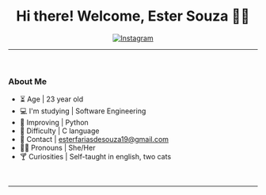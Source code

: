 <h1  align="center"> Hi there! Welcome, Ester Souza 🐈‍🍃 </h1>




<div align="center">

[![Instagram](https://img.shields.io/badge/Instagram-E4405F?style=for-the-badge&logo=instagram&logoColor=white)](https://www.instagram.com/estersouza99/)

</div>

<hr>
<br>

### About Me
- ⏳ Age | 23 year old 
- 💻 I'm studying | Software Engineering
- 🌱 Improving | Python
- 🌵 Difficulty | C language
- 💌 Contact | esterfariasdesouza19@gmail.com
- 🏳️‍🌈 Pronouns | She/Her 
- 🍸 Curiosities | Self-taught in english, two cats 

<br>
<hr>
